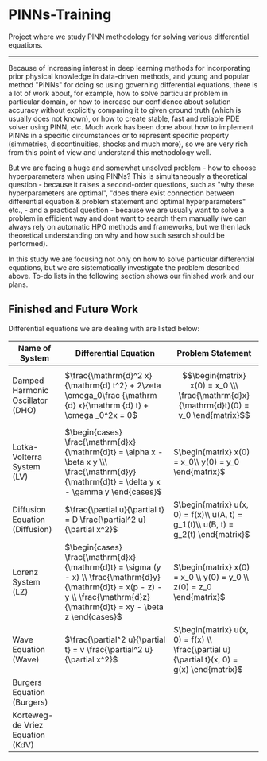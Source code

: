 # PINNs-Training
Project where we study PINN methodology for solving various differential equations.

---

Because of increasing interest in deep learning methods for incorporating prior physical knowledge in data-driven methods, and young and popular method "PINNs" for doing so using governing differential equations, there is a lot of work about, for example, how to solve particular problem in particular domain, or how to increase our confidence about solution accuracy without explicitly comparing it to given ground truth (which is usually does not known), or how to create stable, fast and reliable PDE solver using PINN, etc. Much work has been done about how to implement PINNs in a specific circumstances or to represent specific property (simmetries, discontinuities, shocks and much more), so we are very rich from this point of view and understand this methodology well.

But we are facing a huge and somewhat unsolved problem - how to choose hyperparameters when using PINNs? This is simultaneously a theoretical question - because it raises a second-order questions, such as "why these hyperparameters are optimal", "does there exist connection between differential equation & problem statement and optimal hyperparameters" etc., - and a practical question - because we are usually want to solve a problem in efficient way and dont want to search them manually (we can always rely on automatic HPO methods and frameworks, but we then lack theoretical understanding on why and how such search should be performed).

In this study we are focusing not only on how to solve particular differential equations, but we are sistematically investigate the problem described above. To-do lists in the following section shows our finished work and our plans.

## Finished and Future Work

Differential equations we are dealing with are listed below:

| Name of System | Differential Equation | Problem Statement |
|---|---|---|
| Damped Harmonic Oscillator (DHO) |  $\frac{\mathrm{d}^2 x}{\mathrm{d} t^2} + 2\zeta \omega_0\frac {\mathrm {d} x}{\mathrm {d} t} + \omega _0^2x = 0$ | $$\begin{matrix} x(0) = x_0 \\\ \frac{\mathrm{d}x}{\mathrm{d}t}(0) = v_0 \end{matrix}$$ |
| Lotka-Volterra System (LV) | $\begin{cases} \frac{\mathrm{d}x}{\mathrm{d}t} = \alpha x - \beta x y \\\ \frac{\mathrm{d}y}{\mathrm{d}t} = \delta y x - \gamma y \end{cases}$ | $\begin{matrix} x(0) = x_0\\ y(0) = y_0 \end{matrix}$ |
| Diffusion Equation (Diffusion)  | $\frac{\partial u}{\partial t} = D \frac{\partial^2 u}{\partial x^2}$ | $\begin{matrix} u(x, 0) = f(x)\\ u(A, t) = g_1(t)\\ u(B, t) = g_2(t) \end{matrix}$ | 
| Lorenz System (LZ) | $\begin{cases} \frac{\mathrm{d}x}{\mathrm{d}t} = \sigma (y - x) \\ \frac{\mathrm{d}y}{\mathrm{d}t} = x(p - z) - y \\ \frac{\mathrm{d}z}{\mathrm{d}t} = xy - \beta z \end{cases}$ | $\begin{matrix} x(0) = x_0 \\ y(0) = y_0 \\ z(0) = z_0 \end{matrix}$ | 
| Wave Equation (Wave) | $\frac{\partial^2 u}{\partial t} = v \frac{\partial^2 u}{\partial x^2}$ | $\begin{matrix} u(x, 0) = f(x) \\ \frac{\partial u}{\partial t}(x, 0) = g(x) \end{matrix}$ | 
| Burgers Equation (Burgers) |  |  |
| Korteweg-de Vriez Equation (KdV) |  |  |  